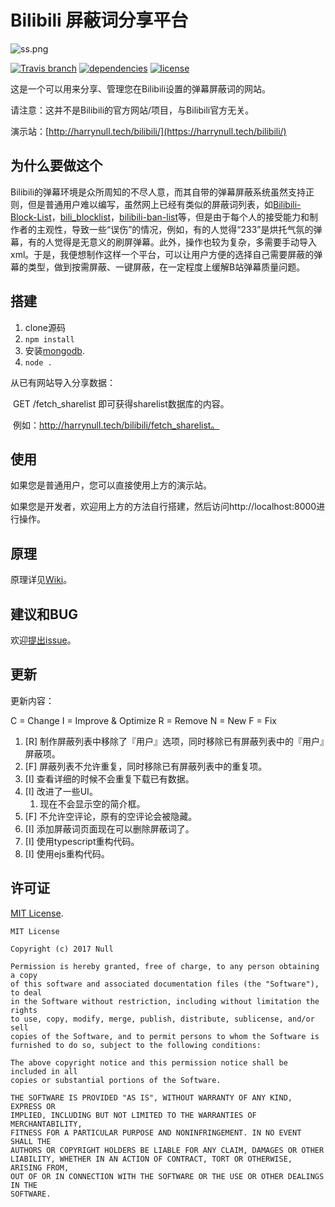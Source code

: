 # Bilibili 屏蔽词分享平台

![ss.png](https://ooo.0o0.ooo/2017/06/05/5934b6ae6e005.png)

[![Travis branch](https://img.shields.io/travis/abc612008/bilibili_blacklist/master.svg)](https://travis-ci.org/abc612008/bilibili_blacklist)
[![dependencies](https://david-dm.org/abc612008/bilibili_blacklist.svg)](https://david-dm.org/abc612008/bilibili_blacklist)
[![license](https://img.shields.io/github/license/abc612008/bilibili_blacklist.svg)](https://github.com/abc612008/bilibili_blacklist/blob/master/LICENSE)

这是一个可以用来分享、管理您在Bilibili设置的弹幕屏蔽词的网站。

请注意：这并不是Bilibili的官方网站/项目，与Bilibili官方无关。

演示站：[http://harrynull.tech/bilibili/](https://harrynull.tech/bilibili/)

## 为什么要做这个

Bilibili的弹幕环境是众所周知的不尽人意，而其自带的弹幕屏蔽系统虽然支持正则，但是普通用户难以编写，虽然网上已经有类似的屏蔽词列表，如[Bilibili-Block-List](https://github.com/jnxyp/Bilibili-Block-List)，[bili_blocklist](http://git.oschina.net/lbroot/bili_blocklist/)，[bilibili-ban-list](https://github.com/xmcp/bilibili-ban-list)等，但是由于每个人的接受能力和制作者的主观性，导致一些“误伤”的情况，例如，有的人觉得“233”是烘托气氛的弹幕，有的人觉得是无意义的刷屏弹幕。此外，操作也较为复杂，多需要手动导入xml。于是，我便想制作这样一个平台，可以让用户方便的选择自己需要屏蔽的弹幕的类型，做到按需屏蔽、一键屏蔽，在一定程度上缓解B站弹幕质量问题。

## 搭建

1. clone源码
2. ``npm install``
3. 安装[mongodb](https://www.mongodb.com/download-center?jmp=nav).
4. ``node .``

从已有网站导入分享数据：

​	GET /fetch_sharelist 即可获得sharelist数据库的内容。

​	例如：http://harrynull.tech/bilibili/fetch_sharelist。

## 使用

如果您是普通用户，您可以直接使用上方的演示站。

如果您是开发者，欢迎用上方的方法自行搭建，然后访问http://localhost:8000进行操作。

## 原理

原理详见[Wiki](https://github.com/abc612008/bilibili_blacklist/wiki)。

## 建议和BUG

欢迎[提出issue](https://github.com/abc612008/bilibili_blacklist/issues)。

## 更新

更新内容：

C = Change
I = Improve & Optimize
R = Remove
N = New
F = Fix

1. [R] 制作屏蔽列表中移除了『用户』选项，同时移除已有屏蔽列表中的『用户』屏蔽项。
2. [F] 屏蔽列表不允许重复，同时移除已有屏蔽列表中的重复项。
3. [I] 查看详细的时候不会重复下载已有数据。
4. [I] 改进了一些UI。
    1) 现在不会显示空的简介框。
5. [F] 不允许空评论，原有的空评论会被隐藏。
6. [I] 添加屏蔽词页面现在可以删除屏蔽词了。
7. [I] 使用typescript重构代码。
8. [I] 使用ejs重构代码。

## 许可证

[MIT License](https://github.com/abc612008/bilibili_blacklist/blob/master/LICENSE).

    MIT License

    Copyright (c) 2017 Null

    Permission is hereby granted, free of charge, to any person obtaining a copy
    of this software and associated documentation files (the "Software"), to deal
    in the Software without restriction, including without limitation the rights
    to use, copy, modify, merge, publish, distribute, sublicense, and/or sell
    copies of the Software, and to permit persons to whom the Software is
    furnished to do so, subject to the following conditions:

    The above copyright notice and this permission notice shall be included in all
    copies or substantial portions of the Software.

    THE SOFTWARE IS PROVIDED "AS IS", WITHOUT WARRANTY OF ANY KIND, EXPRESS OR
    IMPLIED, INCLUDING BUT NOT LIMITED TO THE WARRANTIES OF MERCHANTABILITY,
    FITNESS FOR A PARTICULAR PURPOSE AND NONINFRINGEMENT. IN NO EVENT SHALL THE
    AUTHORS OR COPYRIGHT HOLDERS BE LIABLE FOR ANY CLAIM, DAMAGES OR OTHER
    LIABILITY, WHETHER IN AN ACTION OF CONTRACT, TORT OR OTHERWISE, ARISING FROM,
    OUT OF OR IN CONNECTION WITH THE SOFTWARE OR THE USE OR OTHER DEALINGS IN THE
    SOFTWARE.
